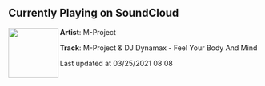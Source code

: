 ## Currently Playing on SoundCloud

[<img align="left" width="100" src="https://i1.sndcdn.com/artworks-Pj7lziOnQYJhz0AT-ZFGp1A-t500x500.jpg">](https://soundcloud.com/m-project_suzumoto/m-project-dj-dynamax-feel-your-body-and-mind)

**Artist**: M-Project 

**Track**: M-Project & DJ Dynamax - Feel Your Body And Mind

Last updated at 03/25/2021 08:08
